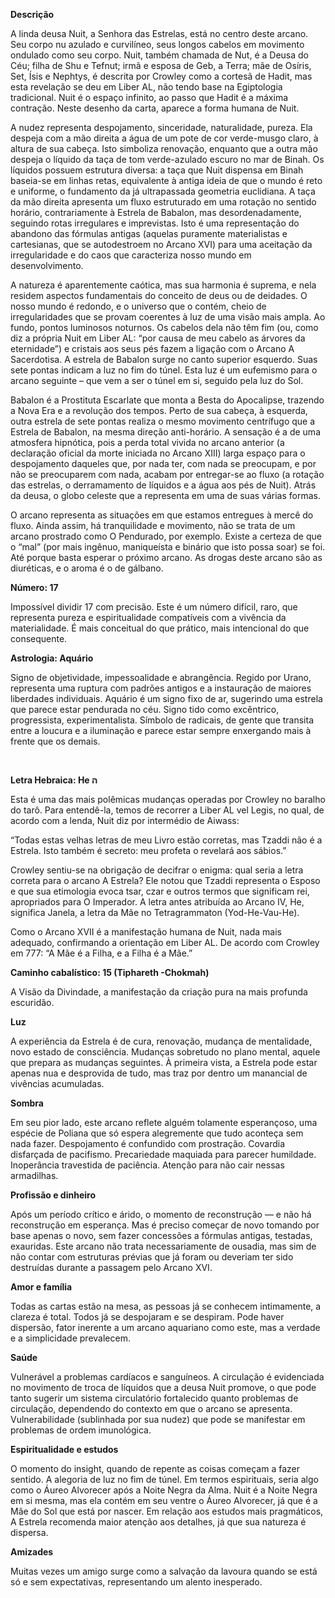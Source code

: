**Descrição**

A linda deusa Nuit, a Senhora das Estrelas, está no centro deste arcano. Seu
corpo nu azulado e curvilíneo, seus longos cabelos em movimento ondulado como
seu corpo. Nuit, também chamada de Nut, é a Deusa do Céu; filha de Shu e
Tefnut; irmã e esposa de Geb, a Terra; mãe de Osíris, Set, Ísis e Nephtys, é
descrita por Crowley como a cortesã de Hadit, mas esta revelação se deu em
Liber AL, não tendo base na Egiptologia tradicional. Nuit é o espaço infinito,
ao passo que Hadit é a máxima contração. Neste desenho da carta, aparece a
forma humana de Nuit.

A nudez representa despojamento, sinceridade, naturalidade, pureza. Ela
despeja com a mão direita a água de um pote de cor verde-musgo claro, à altura
de sua cabeça. Isto simboliza renovação, enquanto que a outra mão despeja o
líquido da taça de tom verde-azulado escuro no mar de Binah. Os líquidos
possuem estrutura diversa: a taça que Nuit dispensa em Binah baseia-se em
linhas retas, equivalente à antiga ideia de que o mundo é reto e uniforme, o
fundamento da já ultrapassada geometria euclidiana. A taça da mão direita
apresenta um fluxo estruturado em uma rotação no sentido horário,
contrariamente à Estrela de Babalon, mas desordenadamente, seguindo rotas
irregulares e imprevistas. Isto é uma representação do abandono das fórmulas
antigas (aquelas puramente materialistas e cartesianas, que se autodestroem no
Arcano XVI) para uma aceitação da irregularidade e do caos que caracteriza
nosso mundo em desenvolvimento.

A natureza é aparentemente caótica, mas sua harmonia é suprema, e nela residem
aspectos fundamentais do conceito de deus ou de deidades. O nosso mundo é
redondo, e o universo que o contém, cheio de irregularidades que se provam
coerentes à luz de uma visão mais ampla. Ao fundo, pontos luminosos noturnos.
Os cabelos dela não têm fim (ou, como diz a própria Nuit em Liber AL: “por
causa de meu cabelo as árvores da eternidade”) e cristais aos seus pés fazem a
ligação com o Arcano A Sacerdotisa. A estrela de Babalon surge no canto
superior esquerdo. Suas sete pontas indicam a luz no fim do túnel. Esta luz é
um eufemismo para o arcano seguinte – que vem a ser o túnel em si, seguido
pela luz do Sol.

Babalon é a Prostituta Escarlate que monta a Besta do Apocalipse, trazendo a
Nova Era e a revolução dos tempos. Perto de sua cabeça, à esquerda, outra
estrela de sete pontas realiza o mesmo movimento centrífugo que a Estrela de
Babalon, na mesma direção anti-horário. A sensação é a de uma atmosfera
hipnótica, pois a perda total vivida no arcano anterior (a declaração oficial
da morte iniciada no Arcano XIII) larga espaço para o despojamento daqueles
que, por nada ter, com nada se preocupam, e por não se preocuparem com nada,
acabam por entregar-se ao fluxo (a rotação das estrelas, o derramamento de
líquidos e a água aos pés de Nuit). Atrás da deusa, o globo celeste que a
representa em uma de suas várias formas.

O arcano representa as situações em que estamos entregues à mercê do fluxo.
Ainda assim, há tranquilidade e movimento, não se trata de um arcano prostrado
como O Pendurado, por exemplo. Existe a certeza de que o “mal” (por mais
ingênuo, maniqueísta e binário que isto possa soar) se foi. Até porque basta
esperar o próximo arcano. As drogas deste arcano são as diuréticas, e o aroma
é o de gálbano.

**Número: 17**

Impossível dividir 17 com precisão. Este é um número difícil, raro, que
representa pureza e espiritualidade compatíveis com a vivência da
materialidade. É mais conceitual do que prático, mais intencional do que
consequente.

**Astrologia: Aquário**

Signo de objetividade, impessoalidade e abrangência. Regido por Urano,
representa uma ruptura com padrões antigos e a instauração de maiores
liberdades individuais. Aquário é um signo fixo de ar, sugerindo uma estrela
que parece estar pendurada no céu. Signo tido como excêntrico, progressista,
experimentalista. Símbolo de radicais, de gente que transita entre a loucura e
a iluminação e parece estar sempre enxergando mais à frente que os demais.

**‬**

**Letra Hebraica: He ‫ה**

Esta é uma das mais polêmicas mudanças operadas por Crowley no baralho do
tarô. Para entendê-la, temos de recorrer a Liber AL vel Legis, no qual, de
acordo com a lenda, Nuit diz por intermédio de Aiwass:

“Todas estas velhas letras de meu Livro estão corretas, mas Tzaddi não é a
Estrela. Isto também é secreto: meu profeta o revelará aos sábios.”

Crowley sentiu-se na obrigação de decifrar o enigma: qual seria a letra
correta para o arcano A Estrela? Ele notou que Tzaddi representa o Esposo e
que sua etimologia evoca tsar, czar e outros termos que significam rei,
apropriados para O Imperador. A letra antes atribuída ao Arcano IV, He,
significa Janela, a letra da Mãe no Tetragrammaton (Yod-He-Vau-He).

Como o Arcano XVII é a manifestação humana de Nuit, nada mais adequado,
confirmando a orientação em Liber AL. De acordo com Crowley em 777: “A Mãe é a
Filha, e a Filha é a Mãe.”

**Caminho cabalístico: 15 (Tiphareth -Chokmah)**

A Visão da Divindade, a manifestação da criação pura na mais profunda
escuridão.

**Luz**

A experiência da Estrela é de cura, renovação, mudança de mentalidade, novo
estado de consciência. Mudanças sobretudo no plano mental, aquele que prepara
as mudanças seguintes. À primeira vista, a Estrela pode estar apenas nua e
desprovida de tudo, mas traz por dentro um manancial de vivências acumuladas.

**Sombra**

Em seu pior lado, este arcano reflete alguém tolamente esperançoso, uma
espécie de Poliana que só espera alegremente que tudo aconteça sem nada fazer.
Despojamento é confundido com prostração. Covardia disfarçada de pacifismo.
Precariedade maquiada para parecer humildade. Inoperância travestida de
paciência. Atenção para não cair nessas armadilhas.

**Profissão e dinheiro**

Após um período crítico e árido, o momento de reconstrução — e não há
reconstrução em esperança. Mas é preciso começar de novo tomando por base
apenas o novo, sem fazer concessões a fórmulas antigas, testadas, exauridas.
Este arcano não trata necessariamente de ousadia, mas sim de não contar com
estruturas prévias que já foram ou deveriam ter sido destruídas durante a
passagem pelo Arcano XVI.

**Amor e família**

Todas as cartas estão na mesa, as pessoas já se conhecem intimamente, a
clareza é total. Todos já se despojaram e se despiram. Pode haver dispersão,
fator inerente a um arcano aquariano como este, mas a verdade e a simplicidade
prevalecem.

**Saúde**

Vulnerável a problemas cardíacos e sanguíneos. A circulação é evidenciada no
movimento de troca de líquidos que a deusa Nuit promove, o que pode tanto
sugerir um sistema circulatório fortalecido quanto problemas de circulação,
dependendo do contexto em que o arcano se apresenta. Vulnerabilidade
(sublinhada por sua nudez) que pode se manifestar em problemas de ordem
imunológica.

**Espiritualidade e estudos**

O momento do insight, quando de repente as coisas começam a fazer sentido. A
alegoria de luz no fim de túnel. Em termos espirituais, seria algo como o
Áureo Alvorecer após a Noite Negra da Alma. Nuit é a Noite Negra em si mesma,
mas ela contém em seu ventre o Áureo Alvorecer, já que é a Mãe do Sol que está
por nascer. Em relação aos estudos mais pragmáticos, A Estrela recomenda maior
atenção aos detalhes, já que sua natureza é dispersa.

**Amizades**

Muitas vezes um amigo surge como a salvação da lavoura quando se está só e sem
expectativas, representando um alento inesperado.

